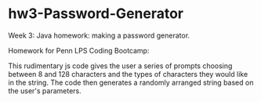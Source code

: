# hw3-Password-Generator
Week 3: Java homework: making a password generator.

Homework for Penn LPS Coding Bootcamp:

This rudimentary js code gives the user a series of prompts choosing between 
8 and 128 characters and the types of characters they would like in the string.
The code then generates a randomly arranged string based on the user's parameters.

